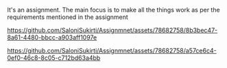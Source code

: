It's an assignment. The main focus is to make all the things work as per the requirements mentioned in the assignment


https://github.com/SaloniSukirti/Assignmnet/assets/78682758/8b3bec47-8a61-4480-bbcc-a903aff1097e



https://github.com/SaloniSukirti/Assignmnet/assets/78682758/a57ce6c4-0ef0-46c8-8c05-c712bd63a4bb

